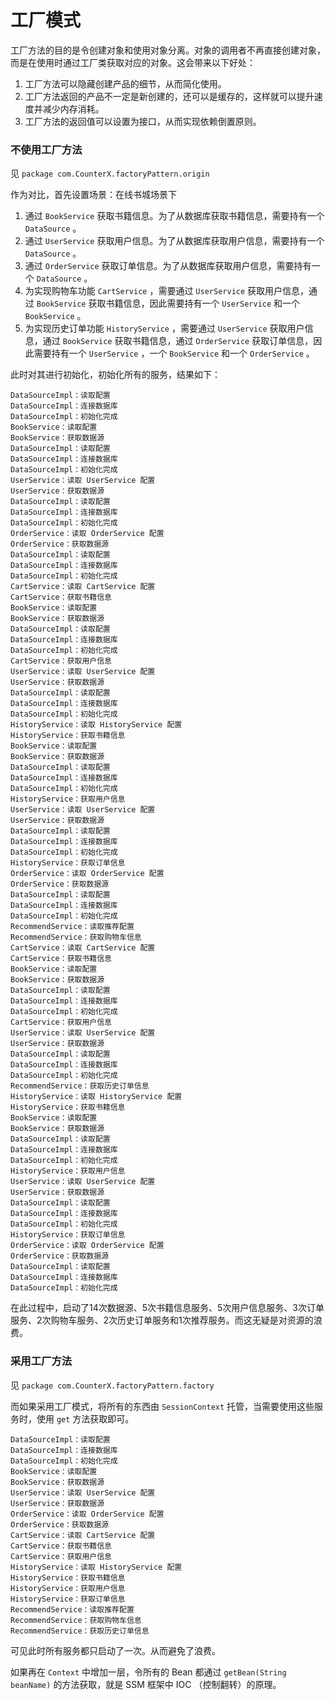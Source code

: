 # 工厂模式

工厂方法的目的是令创建对象和使用对象分离。对象的调用者不再直接创建对象，而是在使用时通过工厂类获取对应的对象。这会带来以下好处：

1. 工厂方法可以隐藏创建产品的细节，从而简化使用。
2. 工厂方法返回的产品不一定是新创建的，还可以是缓存的，这样就可以提升速度并减少内存消耗。
3. 工厂方法的返回值可以设置为接口，从而实现依赖倒置原则。

### 不使用工厂方法

见 `package com.CounterX.factoryPattern.origin`

作为对比，首先设置场景：在线书城场景下

1. 通过 `BookService` 获取书籍信息。为了从数据库获取书籍信息，需要持有一个 `DataSource` 。
2. 通过 `UserService` 获取用户信息。为了从数据库获取用户信息，需要持有一个 `DataSource` 。
3. 通过 `OrderService` 获取订单信息。为了从数据库获取用户信息，需要持有一个 `DataSource` 。
4. 为实现购物车功能 `CartService` ，需要通过 `UserService` 获取用户信息，通过 `BookService` 获取书籍信息，因此需要持有一个 `UserService` 和一个 `BookService` 。
5. 为实现历史订单功能 `HistoryService` ，需要通过 `UserService` 获取用户信息，通过 `BookService` 获取书籍信息，通过 `OrderService` 获取订单信息，因此需要持有一个 `UserService` ，一个 `BookService` 和一个 `OrderService` 。

此时对其进行初始化，初始化所有的服务，结果如下：

```text
DataSourceImpl：读取配置
DataSourceImpl：连接数据库
DataSourceImpl：初始化完成
BookService：读取配置
BookService：获取数据源
DataSourceImpl：读取配置
DataSourceImpl：连接数据库
DataSourceImpl：初始化完成
UserService：读取 UserService 配置
UserService：获取数据源
DataSourceImpl：读取配置
DataSourceImpl：连接数据库
DataSourceImpl：初始化完成
OrderService：读取 OrderService 配置
OrderService：获取数据源
DataSourceImpl：读取配置
DataSourceImpl：连接数据库
DataSourceImpl：初始化完成
CartService：读取 CartService 配置
CartService：获取书籍信息
BookService：读取配置
BookService：获取数据源
DataSourceImpl：读取配置
DataSourceImpl：连接数据库
DataSourceImpl：初始化完成
CartService：获取用户信息
UserService：读取 UserService 配置
UserService：获取数据源
DataSourceImpl：读取配置
DataSourceImpl：连接数据库
DataSourceImpl：初始化完成
HistoryService：读取 HistoryService 配置
HistoryService：获取书籍信息
BookService：读取配置
BookService：获取数据源
DataSourceImpl：读取配置
DataSourceImpl：连接数据库
DataSourceImpl：初始化完成
HistoryService：获取用户信息
UserService：读取 UserService 配置
UserService：获取数据源
DataSourceImpl：读取配置
DataSourceImpl：连接数据库
DataSourceImpl：初始化完成
HistoryService：获取订单信息
OrderService：读取 OrderService 配置
OrderService：获取数据源
DataSourceImpl：读取配置
DataSourceImpl：连接数据库
DataSourceImpl：初始化完成
RecommendService：读取推荐配置
RecommendService：获取购物车信息
CartService：读取 CartService 配置
CartService：获取书籍信息
BookService：读取配置
BookService：获取数据源
DataSourceImpl：读取配置
DataSourceImpl：连接数据库
DataSourceImpl：初始化完成
CartService：获取用户信息
UserService：读取 UserService 配置
UserService：获取数据源
DataSourceImpl：读取配置
DataSourceImpl：连接数据库
DataSourceImpl：初始化完成
RecommendService：获取历史订单信息
HistoryService：读取 HistoryService 配置
HistoryService：获取书籍信息
BookService：读取配置
BookService：获取数据源
DataSourceImpl：读取配置
DataSourceImpl：连接数据库
DataSourceImpl：初始化完成
HistoryService：获取用户信息
UserService：读取 UserService 配置
UserService：获取数据源
DataSourceImpl：读取配置
DataSourceImpl：连接数据库
DataSourceImpl：初始化完成
HistoryService：获取订单信息
OrderService：读取 OrderService 配置
OrderService：获取数据源
DataSourceImpl：读取配置
DataSourceImpl：连接数据库
DataSourceImpl：初始化完成
```

在此过程中，启动了14次数据源、5次书籍信息服务、5次用户信息服务、3次订单服务、2次购物车服务、2次历史订单服务和1次推荐服务。而这无疑是对资源的浪费。

### 采用工厂方法

见 `package com.CounterX.factoryPattern.factory`

而如果采用工厂模式，将所有的东西由 `SessionContext` 托管，当需要使用这些服务时，使用 `get` 方法获取即可。

```text
DataSourceImpl：读取配置
DataSourceImpl：连接数据库
DataSourceImpl：初始化完成
BookService：读取配置
BookService：获取数据源
UserService：读取 UserService 配置
UserService：获取数据源
OrderService：读取 OrderService 配置
OrderService：获取数据源
CartService：读取 CartService 配置
CartService：获取书籍信息
CartService：获取用户信息
HistoryService：读取 HistoryService 配置
HistoryService：获取书籍信息
HistoryService：获取用户信息
HistoryService：获取订单信息
RecommendService：读取推荐配置
RecommendService：获取购物车信息
RecommendService：获取历史订单信息
```

可见此时所有服务都只启动了一次。从而避免了浪费。

如果再在 `Context` 中增加一层，令所有的 Bean 都通过 `getBean(String beanName)` 的方法获取，就是 SSM 框架中 IOC （控制翻转）的原理。
